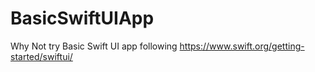 # BasicSwiftUIApp
Why Not try Basic Swift UI app following https://www.swift.org/getting-started/swiftui/
